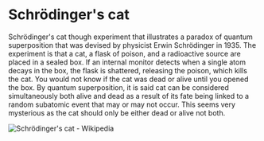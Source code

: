 <efe></efe>
# **Schrödinger's cat**

Schrödinger's cat  though experiment that illustrates a paradox of quantum superposition that was devised by physicist Erwin Schrödinger in 1935. The experiment is that a cat, a flask of poison, and a radioactive source are placed in a sealed box. If an internal monitor detects when a single atom decays in the box, the flask is shattered, releasing the poison, which kills the cat.  You would not know if the cat was dead or alive until you opened the box. By quantum superposition, it is said cat can be considered simultaneously both alive and dead as a result of its fate being linked to a random subatomic event that may or may not occur. This seems very mysterious as the cat should only be either dead or alive not both.

![Schrödinger&#39;s cat - Wikipedia](https://upload.wikimedia.org/wikipedia/commons/9/91/Schrodingers_cat.svg)



